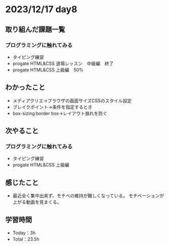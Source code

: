 # 2023/12/17 day8

## 取り組んだ課題一覧
### プログラミングに触れてみる
  - タイピング練習
  - progate HTML&CSS 道場レッスン　中級編　終了
  - progate HTML&CSS 上級編　50%

## わかったこと
  - メディアクリエ→ブラウザの画面サイズCSSのスタイル設定
  - ブレイクポイント→条件を指定するとき
  - box-sizing:border box→レイアウト崩れを防ぐ
    

## 次やること
### プログラミングに触れてみる
  - タイピング練習
  - progate HTML&CSS 上級編

## 感じたこと
  - 最近全く集中出来ず、モチベの維持が難しくなっている。
    モチベーションが上がる動画を見まくる。
    

## 学習時間
  - Today：3h
  - Total：23.5h
